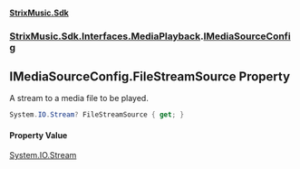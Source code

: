 #### [StrixMusic.Sdk](./index.md 'index')
### [StrixMusic.Sdk.Interfaces.MediaPlayback](./StrixMusic-Sdk-Interfaces-MediaPlayback.md 'StrixMusic.Sdk.Interfaces.MediaPlayback').[IMediaSourceConfig](./StrixMusic-Sdk-Interfaces-MediaPlayback-IMediaSourceConfig.md 'StrixMusic.Sdk.Interfaces.MediaPlayback.IMediaSourceConfig')
## IMediaSourceConfig.FileStreamSource Property
A stream to a media file to be played.  
```csharp
System.IO.Stream? FileStreamSource { get; }
```
#### Property Value
[System.IO.Stream](https://docs.microsoft.com/en-us/dotnet/api/System.IO.Stream 'System.IO.Stream')  

